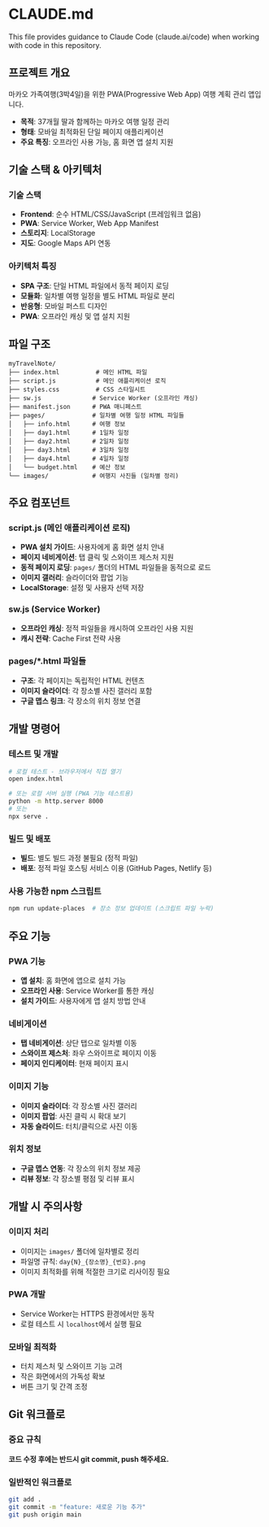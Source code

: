 # CLAUDE.md

This file provides guidance to Claude Code (claude.ai/code) when working with code in this repository.

## 프로젝트 개요

마카오 가족여행(3박4일)을 위한 PWA(Progressive Web App) 여행 계획 관리 앱입니다.
- **목적**: 37개월 딸과 함께하는 마카오 여행 일정 관리
- **형태**: 모바일 최적화된 단일 페이지 애플리케이션
- **주요 특징**: 오프라인 사용 가능, 홈 화면 앱 설치 지원

## 기술 스택 & 아키텍처

### 기술 스택
- **Frontend**: 순수 HTML/CSS/JavaScript (프레임워크 없음)
- **PWA**: Service Worker, Web App Manifest
- **스토리지**: LocalStorage
- **지도**: Google Maps API 연동

### 아키텍처 특징
- **SPA 구조**: 단일 HTML 파일에서 동적 페이지 로딩
- **모듈화**: 일차별 여행 일정을 별도 HTML 파일로 분리
- **반응형**: 모바일 퍼스트 디자인
- **PWA**: 오프라인 캐싱 및 앱 설치 지원

## 파일 구조

```
myTravelNote/
├── index.html          # 메인 HTML 파일
├── script.js           # 메인 애플리케이션 로직
├── styles.css          # CSS 스타일시트
├── sw.js              # Service Worker (오프라인 캐싱)
├── manifest.json      # PWA 매니페스트
├── pages/             # 일차별 여행 일정 HTML 파일들
│   ├── info.html      # 여행 정보
│   ├── day1.html      # 1일차 일정
│   ├── day2.html      # 2일차 일정
│   ├── day3.html      # 3일차 일정
│   ├── day4.html      # 4일차 일정
│   └── budget.html    # 예산 정보
└── images/            # 여행지 사진들 (일차별 정리)
```

## 주요 컴포넌트

### script.js (메인 애플리케이션 로직)
- **PWA 설치 가이드**: 사용자에게 홈 화면 설치 안내
- **페이지 네비게이션**: 탭 클릭 및 스와이프 제스처 지원
- **동적 페이지 로딩**: `pages/` 폴더의 HTML 파일들을 동적으로 로드
- **이미지 갤러리**: 슬라이더와 팝업 기능
- **LocalStorage**: 설정 및 사용자 선택 저장

### sw.js (Service Worker)
- **오프라인 캐싱**: 정적 파일들을 캐시하여 오프라인 사용 지원
- **캐시 전략**: Cache First 전략 사용

### pages/*.html 파일들
- **구조**: 각 페이지는 독립적인 HTML 컨텐츠
- **이미지 슬라이더**: 각 장소별 사진 갤러리 포함
- **구글 맵스 링크**: 각 장소의 위치 정보 연결

## 개발 명령어

### 테스트 및 개발
```bash
# 로컬 테스트 - 브라우저에서 직접 열기
open index.html

# 또는 로컬 서버 실행 (PWA 기능 테스트용)
python -m http.server 8000
# 또는
npx serve .
```

### 빌드 및 배포
- **빌드**: 별도 빌드 과정 불필요 (정적 파일)
- **배포**: 정적 파일 호스팅 서비스 이용 (GitHub Pages, Netlify 등)

### 사용 가능한 npm 스크립트
```bash
npm run update-places  # 장소 정보 업데이트 (스크립트 파일 누락)
```

## 주요 기능

### PWA 기능
- **앱 설치**: 홈 화면에 앱으로 설치 가능
- **오프라인 사용**: Service Worker를 통한 캐싱
- **설치 가이드**: 사용자에게 앱 설치 방법 안내

### 네비게이션
- **탭 네비게이션**: 상단 탭으로 일차별 이동
- **스와이프 제스처**: 좌우 스와이프로 페이지 이동
- **페이지 인디케이터**: 현재 페이지 표시

### 이미지 기능
- **이미지 슬라이더**: 각 장소별 사진 갤러리
- **이미지 팝업**: 사진 클릭 시 확대 보기
- **자동 슬라이드**: 터치/클릭으로 사진 이동

### 위치 정보
- **구글 맵스 연동**: 각 장소의 위치 정보 제공
- **리뷰 정보**: 각 장소별 평점 및 리뷰 표시

## 개발 시 주의사항

### 이미지 처리
- 이미지는 `images/` 폴더에 일차별로 정리
- 파일명 규칙: `day{N}_{장소명}_{번호}.png`
- 이미지 최적화를 위해 적절한 크기로 리사이징 필요

### PWA 개발
- Service Worker는 HTTPS 환경에서만 동작
- 로컬 테스트 시 `localhost`에서 실행 필요

### 모바일 최적화
- 터치 제스처 및 스와이프 기능 고려
- 작은 화면에서의 가독성 확보
- 버튼 크기 및 간격 조정

## Git 워크플로

### 중요 규칙
**코드 수정 후에는 반드시 git commit, push 해주세요.**

### 일반적인 워크플로
```bash
git add .
git commit -m "feature: 새로운 기능 추가"
git push origin main
```
